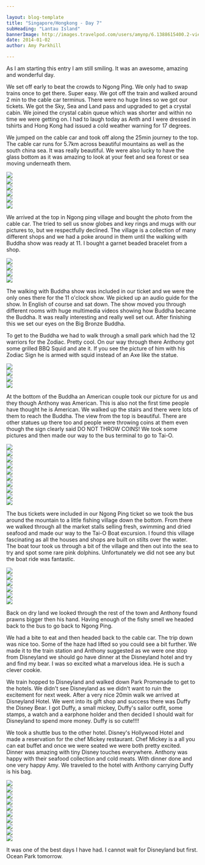 ```yaml
---

layout: blog-template
title: "Singapore/Hongkong - Day 7"
subHeading: "Lantau Island"
bannerImage: http://images.travelpod.com/users/amynp/6.1388615400.2-view-from-the-peak.jpg
date: 2014-01-02
author: Amy Parkhill

---
```

As I am starting this entry I am still smiling. It was an awesome, amazing and wonderful day.

We set off early to beat the crowds to Ngong Ping. We only had to swap trains once to get there. Super easy. We got off the train and walked around 2 min to the cable car terminus. There were no huge lines so we got our tickets. We got the Sky, Sea and Land pass and upgraded to get a crystal cabin. We joined the crystal cabin queue which was shorter and within no time we were getting on. I had to laugh today as Anth and I were dressed in tshirts and Hong Kong had issued a cold weather warning for 17 degrees.

We jumped on the cable car and took off along the 25min journey to the top. The cable car runs for 5.7km across beautiful mountains as well as the south china sea. It was really beautiful. We were also lucky to have the glass bottom as it was amazing to look at your feet and sea forest or sea moving underneath them.

<div class="center-image"><img src="http://images.travelpod.com/users/amynp/6.1388693835.anthony-with-the-cold-warning-sign.jpg" /></div>
<div class="center-image"><img src="http://images.travelpod.com/users/amynp/6.1388693835.photo-we-bought-on-the-cable-car.jpg" /></div>
<div class="center-image"><img src="http://images.travelpod.com/users/amynp/6.1388693835.anth-riding-the-cable-car.jpg" /></div>
<div class="center-image"><img src="http://images.travelpod.com/users/amynp/6.1388693835.up-and-up-we-go.jpg" /></div>
<div class="center-image"><img src="http://images.travelpod.com/users/amynp/6.1388693835.us-on-the-cable-car.jpg" /></div>
<div class="center-image"><img src="http://images.travelpod.com/users/amynp/6.1388693835.our-feet-over-the-glass-bottom-floor.jpg" /></div>

We arrived at the top in Ngong ping village and bought the photo from the cable car. The tried to sell us snow globes and key rings and mugs with our pictures to, but we respectfully declined. The village is a collection of many different shops and we had a poke around in them until the walking with Buddha show was ready at 11. I bought a garnet beaded bracelet from a shop.

<div class="center-image"><img src="http://images.travelpod.com/users/amynp/6.1388693835.ngong-ping-360.jpg" /></div>
<div class="center-image"><img src="http://images.travelpod.com/users/amynp/6.1388693835.japanese-tea-house.jpg" /></div>
<div class="center-image"><img src="http://images.travelpod.com/users/amynp/6.1388693835.koala.jpg" /></div>
<div class="center-image"><img src="http://images.travelpod.com/users/amynp/6.1388693835.wishing-shrine.jpg" /></div>

The walking with Buddha show was included in our ticket and we were the only ones there for the 11 o'clock show. We picked up an audio guide for the show. In English of course and sat down. The show moved you through different rooms with huge multimedia videos showing how Buddha became the Buddha. It was really interesting and really well set out. After finishing this we set our eyes on the Big Bronze Buddha.

To get to the Buddha we had to walk through a small park which had the 12 warriors for the Zodiac. Pretty cool. On our way through there Anthony got some grilled BBQ Squid and ate it. If you see the picture of him with his Zodiac Sign he is armed with squid instead of an Axe like the statue. 

<div class="center-image"><img src="http://images.travelpod.com/users/amynp/6.1388693835.grilled-bbq-squid.jpg" /></div>
<div class="center-image"><img src="http://images.travelpod.com/users/amynp/6.1388693835.before-the-buddha.jpg" /></div>
<div class="center-image"><img src="http://images.travelpod.com/users/amynp/6.1388693835.hey-australia.jpg" /></div>
<div class="center-image"><img src="http://images.travelpod.com/users/amynp/6.1388693835.warrior-of-the-rabbit-and-anth.jpg" /></div>

At the bottom of the Buddha an American couple took our picture for us and they though Anthony was American. This is also not the first time people have thought he is American. We walked up the stairs and there were lots of them to reach the Buddha. The view from the top is beautiful. There are other statues up there too and people were throwing coins at them even though the sign clearly said DO NOT THROW COINS! We took some pictures and then made our way to the bus terminal to go to Tai-O.

<div class="center-image"><img src="http://images.travelpod.com/users/amynp/6.1388693835.first-view-of-the-buddha.jpg" /></div>
<div class="center-image"><img src="http://images.travelpod.com/users/amynp/6.1388693835.us-and-the-big-buddha.jpg" /></div>
<div class="center-image"><img src="http://images.travelpod.com/users/amynp/6.1388693835.up-we-go.jpg" /></div>
<div class="center-image"><img src="http://images.travelpod.com/users/amynp/6.1388693835.selfie-with-buddha.jpg" /></div>
<div class="center-image"><img src="http://images.travelpod.com/users/amynp/6.1388693835.buddha.jpg" /></div>
<div class="center-image"><img src="http://images.travelpod.com/users/amynp/6.1388693835.staues-at-the-buddha.jpg" /></div>
<div class="center-image"><img src="http://images.travelpod.com/users/amynp/6.1388693835.people-throwing-coins.jpg" /></div>
<div class="center-image"><img src="http://images.travelpod.com/users/amynp/6.1388693835.us-and-buddha.jpg" /></div>
<div class="center-image"><img src="http://images.travelpod.com/users/amynp/6.1388693835.hi-5-amy.jpg" /></div>
<div class="center-image"><img src="http://images.travelpod.com/users/amynp/6.1388693835.hi-5-anthony.jpg" /></div>

The bus tickets were included in our Ngong Ping ticket so we took the bus around the mountain to a little fishing village down the bottom. From there we walked through all the market stalls selling fresh, swimming and dried seafood and made our way to the Tai-O Boat excursion. I found this village fascinating as all the houses and shops are built on stilts over the water. The boat tour took us through a bit of the village and then out into the sea to try and spot some rare pink dolphins. Unfortunately we did not see any but the boat ride was fantastic. 

<div class="center-image"><img src="http://images.travelpod.com/users/amynp/6.1388693835.dried-seafood.jpg" /></div>
<div class="center-image"><img src="http://images.travelpod.com/users/amynp/6.1388693835.tai-o-fishing-village.jpg" /></div>
<div class="center-image"><img src="http://images.travelpod.com/users/amynp/6.1388693835.anth-is-on-a-boat.jpg" /></div>
<div class="center-image"><img src="http://images.travelpod.com/users/amynp/6.1388693835.tai-o.jpg" /></div>
<div class="center-image"><img src="http://images.travelpod.com/users/amynp/6.1388693835.huge-prawns.jpg" /></div>
<div class="center-image"><img src="http://images.travelpod.com/users/amynp/6.1388693835.cable-car-down.jpg" /></div>

Back on dry land we looked through the rest of the town and Anthony found prawns bigger then his hand. Having enough of the fishy smell we headed back to the bus to go back to Ngong Ping.

We had a bite to eat and then headed back to the cable car. The trip down was nice too. Some of the haze had lifted so you could see a bit further. We made it to the train station and Anthony suggested as we were one stop from Disneyland we should go have dinner at the Disneyland hotel and try and find my bear. I was so excited what a marvelous idea. He is such a clever cookie.

We train hopped to Disneyland and walked down Park Promenade to get to the hotels. We didn't see Disneyland as we didn't want to ruin the excitement for next week. After a very nice 20min walk we arrived at Disneyland Hotel. We went into its gift shop and success there was Duffy the Disney Bear. I got Duffy, a small mickey, Duffy's sailor outfit, some stamps, a watch and a earphone holder and then decided I should wait for Disneyland to spend more money.  Duffy is so cute!!!!

We took a shuttle bus to the other hotel. Disney's Hollywood Hotel and made a reservation for the chef Mickey restaurant. Chef Mickey is a all you  can eat buffet and once we were seated we were both pretty excited. Dinner was amazing with tiny Disney touches everywhere. Anthony was happy with their seafood collection and cold meats. With dinner done and one very happy Amy. We traveled to the hotel with Anthony carrying Duffy is his bag.

<div class="center-image"><img src="http://images.travelpod.com/users/amynp/6.1388693835.mickey-windows.jpg" /></div>
<div class="center-image"><img src="http://images.travelpod.com/users/amynp/6.1388693835.welcome-fountain.jpg" /></div>
<div class="center-image"><img src="http://images.travelpod.com/users/amynp/6.1388693835.anthony-with-grass-dragon.jpg" /></div>
<div class="center-image"><img src="http://images.travelpod.com/users/amynp/6.1388693835.mickey-light-chef-mickey.jpg" /></div>
<div class="center-image"><img src="http://images.travelpod.com/users/amynp/6.1388693835.pooh-mango-pudding.jpg" /></div>
<div class="center-image"><img src="http://images.travelpod.com/users/amynp/6.1388693835.buffet.jpg" /></div>
<div class="center-image"><img src="http://images.travelpod.com/users/amynp/6.1388693835.pig-bbq-bun.jpg" /></div>
<div class="center-image"><img src="http://images.travelpod.com/users/amynp/6.1388693835.my-duffy.jpg" /></div>
<div class="center-image"><img src="http://images.travelpod.com/users/amynp/6.1388693835.desert.jpg" /></div>
<div class="center-image"><img src="http://images.travelpod.com/users/amynp/6.1388693835.duffy-in-anths-bag.jpg" /></div>

It was one of the best days I have had. I cannot wait for Disneyland but first. Ocean Park tomorrow.


